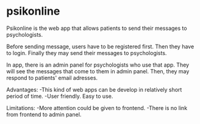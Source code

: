 # psikonline
Psikonline is the web app that allows patients to send their messages to psychologists. 

Before sending message, users have to be registered first.
Then they have to login.
Finally they may send their messages to psychologists.

In app, there is an admin panel for psychologists who use that app.
They will see the messages that come to them in admin panel.
Then, they may respond to patients' email adresses.

Advantages:
-This kind of web apps can be develop in relatively short period of time.
-User friendly. Easy to use.

Limitations:
-More attention could be given to frontend.
-There is no link from frontend to admin panel.
